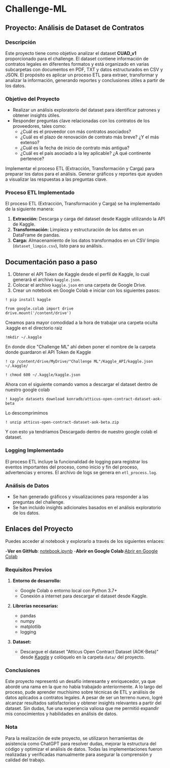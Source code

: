 # Challenge-ML
## Proyecto: Análisis de Dataset de Contratos

### Descripción

Este proyecto tiene como objetivo analizar el dataset **CUAD_v1** proporcionado para el challenge. El dataset contiene información de contratos legales en diferentes formatos y está organizado en varias subcarpetas con documentos en PDF, TXT y datos estructurados en CSV y JSON. El propósito es aplicar un proceso ETL para extraer, transformar y analizar la información, generando reportes y conclusiones útiles a partir de los datos.

### Objetivo del Proyecto

- Realizar un análisis exploratorio del dataset para identificar patrones y obtener insights útiles.
- Responder preguntas clave relacionadas con los contratos de los proveedores, tales como:
  - ¿Cuál es el proveedor con más contratos asociados?
  - ¿Cuál es el plazo de renovación de contrato más breve? ¿Y el más extenso?
  - ¿Cuál es la fecha de inicio de contrato más antigua?
  - ¿Cuál es el país asociado a la ley aplicable? ¿A qué continente pertenece?

Implementar el proceso ETL (Extracción, Transformación y Carga) para preparar los datos para el análisis.
Generar gráficos y reportes que ayuden a visualizar las respuestas a las preguntas clave.

### Proceso ETL Implementado

El proceso ETL (Extracción, Transformación y Carga) se ha implementado de la siguiente manera:

1. **Extracción:** Descarga y carga del dataset desde Kaggle utilizando la API de Kaggle.
2. **Transformación:** Limpieza y estructuración de los datos en un DataFrame de pandas.
3. **Carga:** Almacenamiento de los datos transformados en un CSV limpio (`dataset_limpio.csv`), listo para su análisis.


## Documentación paso a paso
1. Obtener el API Token de Kaggle desde el perfil de Kaggle, lo cual generará el archivo `kaggle.json`.
2. Colocar el archivo `kaggle.json` en una carpeta de Google Drive.
3. Crear un notebook en Google Colab e iniciar con los siguientes pasos:
```
! pip install kaggle
```
```
from google.colab import drive
drive.mount('/content/drive')
```
Creamos para mayor comodidad a la hora de trabajar una carpeta oculta .kaggle en el directorio raiz
```
!mkdir ~/.kaggle
```
En donde dice "Challenge ML" ahí deben poner el nombre de la carpeta donde guardaron el API Token de Kaggle
```
! cp /content/drive/MyDrive/"Challenge ML"/Kaggle_API/kaggle.json ~/.kaggle/
```
```
! chmod 600 ~/.kaggle/kaggle.json
```
Ahora con el siguiente comando vamos a descargar el dataset dentro de nuestro google colab
```
! kaggle datasets download konradb/atticus-open-contract-dataset-aok-beta
```
Lo descomprimimos
```
! unzip atticus-open-contract-dataset-aok-beta.zip
```
Y con esto ya tendriamos Descargado dentro de nuestro google colab el dataset.

### Logging Implementado

El proceso ETL incluye la funcionalidad de logging para registrar los eventos importantes del proceso, como inicio y fin del proceso, advertencias y errores. El archivo de logs se genera en `etl_process.log`.

### Análisis de Datos

- Se han generado gráficos y visualizaciones para responder a las preguntas del challenge.
- Se han incluido insights adicionales basados en el análisis exploratorio de los datos.


## Enlaces del Proyecto
Puedes acceder al notebook y explorarlo a través de los siguientes enlaces:

-**Ver en GitHub**:
[notebook.ipynb](https://github.com/Fedesin/Challenge-ML/blob/main/Untitled0.ipynb](https://github.com/Fedesin/Challenge-ML/blob/main/Colab_challenge_meli.ipynb))
-**Abrir en Google Colab**:[Abrir en Google Colab](https://colab.research.google.com/github/Fedesin/Challenge-ML/blob/main/Untitled0.ipynb](https://github.com/Fedesin/Challenge-ML/blob/main/Colab_challenge_meli.ipynb))

### Requisitos Previos

1. **Entorno de desarrollo:**
   - Google Colab o entorno local con Python 3.7+
   - Conexión a internet para descargar el dataset desde Kaggle.

2. **Librerías necesarias:**
   - pandas
   - numpy
   - matplotlib
   - logging 

3. **Dataset:**
   - Descargue el dataset "Atticus Open Contract Dataset (AOK-Beta)" desde [Kaggle](https://www.kaggle.com/datasets/konradb/atticus-open-contract-dataset-aok-beta) y colóquelo en la carpeta `data/` del proyecto.


### Conclusiones
Este proyecto representó un desafío interesante y enriquecedor, ya que abordé una rama en la que no había trabajado anteriormente. A lo largo del proceso, pude aprender muchísimo sobre técnicas de ETL y análisis de datos aplicados a contratos legales. A pesar de ser un terreno nuevo, logré alcanzar resultados satisfactorios y obtener insights relevantes a partir del dataset. Sin dudas, fue una experiencia valiosa que me permitió expandir mis conocimientos y habilidades en análisis de datos.

### Nota
Para la realización de este proyecto, se utilizaron herramientas de asistencia como ChatGPT para resolver dudas, mejorar la estructura del código y optimizar el análisis de datos. Todas las implementaciones fueron realizadas y verificadas manualmente para asegurar la comprensión y calidad del trabajo.
